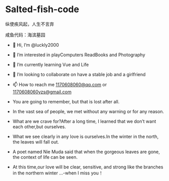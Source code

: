 # Salted-fish-code

纵使疾风起，人生不言弃

咸鱼代码：海滨墓园

- 👋 Hi, I’m @luckly2000
- 👀 I’m interested in playComputers ReadBooks and Photography
- 🌱 I’m currently learning Vue and Life
- 💞️ I’m looking to collaborate on have a stable job and a girlfriend
- 📫 How to reach me 1170608060@qq.com or 1170608060yzs@gmail.com

- You are going to remember, but that is lost after all.
- In the vast sea of people, we met without any warning or for any reason.
- What are we crave for?After a long time, I learned that we don’t want each other,but ourselves.
- What we see clearly in any love is ourselves.In the winter in the north, the leaves will fall out.
- A poet named Nie Muda said that when the gorgeous leaves are gone, the context of life can be seen.
- At this time,our love will be clear, sensitive, and strong like the branches in the northern winter …-when I miss you！



<!---
luckly2000/luckly2000 is a ✨ special ✨ repository because its `README.md` (this file) appears on your GitHub profile.You can click the Preview link to take a look at your changes.
--->



